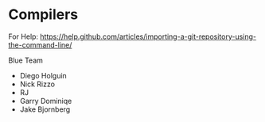 # Compilers
For Help: https://help.github.com/articles/importing-a-git-repository-using-the-command-line/

Blue Team
- Diego Holguin
- Nick Rizzo
- RJ
- Garry Dominiqe
- Jake Bjornberg

